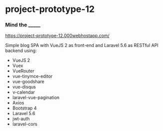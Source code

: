 # project-prototype-12
### Mind the _____
https://project-prototype-12.000webhostapp.com/

Simple blog SPA with VueJS 2 as front-end and Laravel 5.6 as RESTful API backend using:
- VueJS 2
- Vuex
- VueRouter
- vue-tinymce-editor
- vue-goodshare
- vue-disqus
- v-calendar
- laravel-vue-pagination
- Axios
- Bootstrap 4
- Laravel 5.6
- jwt-auth
- laravel-cors

